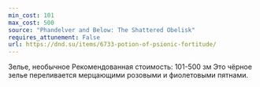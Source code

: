 ```yaml
---
min_cost: 101
max_cost: 500
source: "Phandelver and Below: The Shattered Obelisk"
requires_attunement: False
url: https://dnd.su/items/6733-potion-of-psionic-fortitude/
---
```


Зелье, необычное
Рекомендованная стоимость: 101-500 зм
Это чёрное зелье переливается мерцающими розовыми и фиолетовыми пятнами.